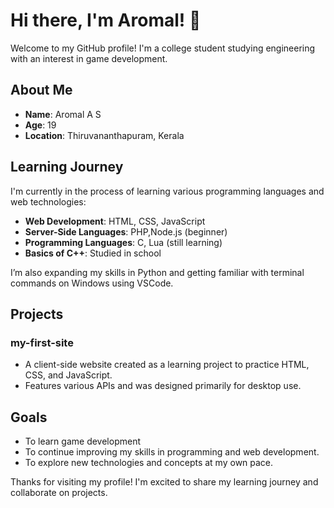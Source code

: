 # Hi there, I'm Aromal! 👋

Welcome to my GitHub profile! I'm a college student studying engineering with an interest in game development.

## About Me

- **Name**: Aromal A S
- **Age**: 19
- **Location**: Thiruvananthapuram, Kerala

## Learning Journey

I'm currently in the process of learning various programming languages and web technologies:

- **Web Development**: HTML, CSS, JavaScript
- **Server-Side Languages**: PHP,Node.js (beginner)
- **Programming Languages**: C, Lua (still learning)
- **Basics of C++**: Studied in school

I’m also expanding my skills in Python and getting familiar with terminal commands on Windows using VSCode.

## Projects

### my-first-site
- A client-side website created as a learning project to practice HTML, CSS, and JavaScript.
- Features various APIs and was designed primarily for desktop use.

## Goals

- To learn game development
- To continue improving my skills in programming and web development.
- To explore new technologies and concepts at my own pace.
  


Thanks for visiting my profile! I'm excited to share my learning journey and collaborate on projects.
